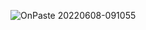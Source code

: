 ![OnPaste 20220608-091055](https://user-images.githubusercontent.com/55852062/172544297-092e3b9f-8d5a-430b-bae1-f59a91c53f7d.png)
